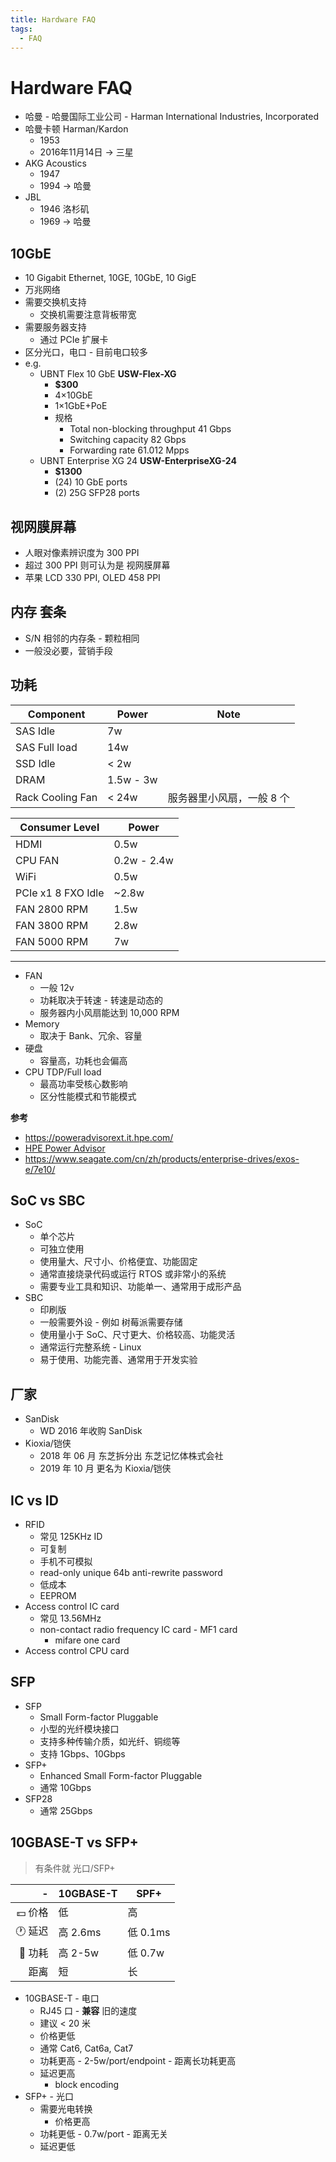 ```yaml
---
title: Hardware FAQ
tags:
  - FAQ
---
```


# Hardware FAQ

- 哈曼 - 哈曼国际工业公司 - Harman International Industries, Incorporated
- 哈曼卡顿 Harman/Kardon
  - 1953
  - 2016年11月14日 -> 三星
- AKG Acoustics
  - 1947
  - 1994 -> 哈曼
- JBL
  - 1946 洛杉矶
  - 1969 -> 哈曼

## 10GbE

- 10 Gigabit Ethernet, 10GE, 10GbE, 10 GigE
- 万兆网络
- 需要交换机支持
  - 交换机需要注意背板带宽
- 需要服务器支持
  - 通过 PCIe 扩展卡
- 区分光口，电口 - 目前电口较多
- e.g.
  - UBNT Flex 10 GbE **USW-Flex-XG**
    - **$300**
    - 4×10GbE
    - 1×1GbE+PoE
    - 规格
      - Total non-blocking throughput 41 Gbps
      - Switching capacity 82 Gbps
      - Forwarding rate 61.012 Mpps
  - UBNT Enterprise XG 24 **USW-EnterpriseXG-24**
    - **$1300**
    - (24) 10 GbE ports
    - (2) 25G SFP28 ports

<!--
https://store.ui.com/us/en/collections/unifi-switching-utility-10-gbps-ethernet
https://store.ui.com/us/en/collections/unifi-switching-pro-ethernet
-->

## 视网膜屏幕

- 人眼对像素辨识度为 300 PPI
- 超过 300 PPI 则可认为是 视网膜屏幕
- 苹果 LCD 330 PPI, OLED 458 PPI

## 内存 套条

- S/N 相邻的内存条 - 颗粒相同
- 一般没必要，营销手段

## 功耗

| Component        | Power     | Note                      |
| ---------------- | --------- | ------------------------- |
| SAS Idle         | 7w        |
| SAS Full load    | 14w       |
| SSD Idle         | < 2w      |
| DRAM             | 1.5w - 3w |
| Rack Cooling Fan | < 24w     | 服务器里小风扇，一般 8 个 |

| Consumer Level     | Power       |
| ------------------ | ----------- |
| HDMI               | 0.5w        |
| CPU FAN            | 0.2w - 2.4w |
| WiFi               | 0.5w        |
| PCIe x1 8 FXO Idle | ~2.8w       |
| FAN 2800 RPM       | 1.5w        |
| FAN 3800 RPM       | 2.8w        |
| FAN 5000 RPM       | 7w          |

---

- FAN
  - 一般 12v
  - 功耗取决于转速 - 转速是动态的
  - 服务器内小风扇能达到 10,000 RPM
- Memory
  - 取决于 Bank、冗余、容量
- 硬盘
  - 容量高，功耗也会偏高
- CPU TDP/Full load
  - 最高功率受核心数影响
  - 区分性能模式和节能模式

**参考**

- https://poweradvisorext.it.hpe.com/
- [HPE Power Advisor](https://www.hpe.com/psnow/doc/4aa5-9121enw)
- https://www.seagate.com/cn/zh/products/enterprise-drives/exos-e/7e10/

## SoC vs SBC

- SoC
  - 单个芯片
  - 可独立使用
  - 使用量大、尺寸小、价格便宜、功能固定
  - 通常直接烧录代码或运行 RTOS 或非常小的系统
  - 需要专业工具和知识、功能单一、通常用于成形产品
- SBC
  - 印刷版
  - 一般需要外设 - 例如 树莓派需要存储
  - 使用量小于 SoC、尺寸更大、价格较高、功能灵活
  - 通常运行完整系统 - Linux
  - 易于使用、功能完善、通常用于开发实验

## 厂家

- SanDisk
  - WD 2016 年收购 SanDisk
- Kioxia/铠侠
  - 2018 年 06 月 东芝拆分出 东芝记忆体株式会社
  - 2019 年 10 月 更名为 Kioxia/铠侠

## IC vs ID

- RFID
  - 常见 125KHz ID
  - 可复制
  - 手机不可模拟
  - read-only unique 64b anti-rewrite password
  - 低成本
  - EEPROM
- Access control IC card
  - 常见 13.56MHz
  - non-contact radio frequency IC card - MF1 card
    - mifare one card
- Access control CPU card

## SFP

- SFP
  - Small Form-factor Pluggable
  - 小型的光纤模块接口
  - 支持多种传输介质，如光纤、铜缆等
  - 支持 1Gbps、10Gbps
- SFP+
  - Enhanced Small Form-factor Pluggable
  - 通常 10Gbps
- SFP28
  - 通常 25Gbps

## 10GBASE-T vs SFP+

> 有条件就 光口/SFP+

|       - | 10GBASE-T | SPF+     |
| ------: | --------- | -------- |
| 💵 价格 | 低        | 高       |
| 🕐 延迟 | 高 2.6ms  | 低 0.1ms |
| 🔋 功耗 | 高 2-5w   | 低 0.7w  |
|    距离 | 短        | 长       |

- 10GBASE-T - 电口
  - RJ45 口 - **兼容** 旧的速度
  - 建议 < 20 米
  - 价格更低
  - 通常 Cat6, Cat6a, Cat7
  - 功耗更高 - 2-5w/port/endpoint - 距离长功耗更高
  - 延迟更高
    - block encoding
- SFP+ - 光口
  - 需要光电转换
    - 价格更高
  - 功耗更低 - 0.7w/port - 距离无关
  - 延迟更低

<!--
http://www.datacenterknowledge.com
-->

